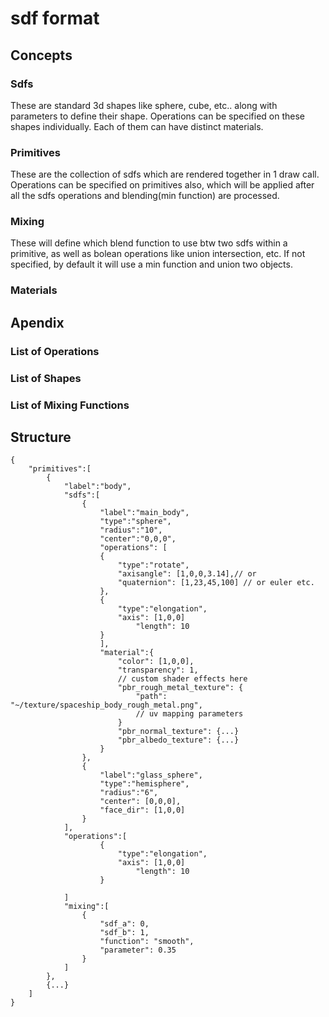 # sdf format
## Concepts
### Sdfs
These are standard 3d shapes like sphere, cube, etc.. along with parameters to define their shape.
Operations can be specified on these shapes individually.
Each of them can have distinct materials.
### Primitives
These are the collection of sdfs which are rendered together in 1 draw call.
Operations can be specified on primitives also, which will be applied after all the sdfs operations and blending(min function) are processed.
### Mixing
These will define which blend function to use btw two sdfs within a primitive, as well as bolean operations like union intersection, etc.
If not specified, by default it will use a min function and union two objects.
### Materials
## Apendix
### List of Operations
### List of Shapes
### List of Mixing Functions
## Structure
```
{
	"primitives":[
        {
            "label":"body",
            "sdfs":[
                {
                    "label":"main_body",
                    "type":"sphere",
                    "radius":"10",
                    "center":"0,0,0",
                    "operations": [
                    {
                        "type":"rotate",
                        "axisangle": [1,0,0,3.14],// or
                        "quaternion": [1,23,45,100] // or euler etc.
                    },
                    {
                        "type":"elongation",
                        "axis": [1,0,0]
                            "length": 10
                    }
                    ],
                    "material":{
                        "color": [1,0,0],
                        "transparency": 1,
                        // custom shader effects here
                        "pbr_rough_metal_texture": {
                            "path": "~/texture/spaceship_body_rough_metal.png",
                            // uv mapping parameters
                        }
                        "pbr_normal_texture": {...}
                        "pbr_albedo_texture": {...}
                    }
                },
                {
                    "label":"glass_sphere",
                    "type":"hemisphere",
                    "radius":"6",
                    "center": [0,0,0],
                    "face_dir": [1,0,0]
                }
            ],
            "operations":[
                    {
                        "type":"elongation",
                        "axis": [1,0,0]
                            "length": 10
                    }
                
            ]
            "mixing":[
                {
                    "sdf_a": 0,
                    "sdf_b": 1,
                    "function": "smooth",
                    "parameter": 0.35
                }
            ]
        },
        {...}
    ]
}
```

